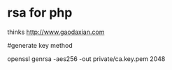# rsa for php


thinks http://www.gaodaxian.com


#generate key method

openssl genrsa -aes256 -out private/ca.key.pem 2048

